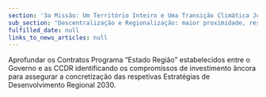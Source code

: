 ```yaml
---
section: '3a Missão: Um Território Inteiro e Uma Transição Climática Justa'
sub_section: "Descentralização e Regionalização: maior proximidade, responsabilidade e eficiência"
fulfilled_date: null
links_to_news_articles: null
---
```


Aprofundar os Contratos Programa “Estado Região” estabelecidos entre o Governo e as CCDR identificando os compromissos de investimento âncora para assegurar a concretização das respetivas Estratégias de Desenvolvimento Regional 2030.